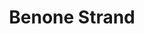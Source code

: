 ---
title: "Benone Strand"
address: "Benone Beach Beach, 53 Benone Avenue, Limavady, Derry"
tel: "+44 (0)28 7776 0304"
county: "Derry"
category: "Beaches"
type: "Content"
lat: "55.05282974243164"
lng: "-6.949748992919922"
---